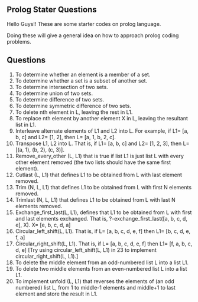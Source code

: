 ## Prolog Stater Questions

<p>
Hello Guys!! These are some starter codes on prolog language. 
</p>
<p>
Doing these will give a general idea on how to approach prolog coding problems.
</p>

## Questions

<ol>
<li>To determine whether an element is a member of a set.</li>
<li>To determine whether a set is a subset of another set.</li>
<li>To determine intersection of two sets.</li>
<li>To determine union of two sets.</li>
<li>To determine difference of two sets.</li>
<li>To determine symmetric difference of two sets.</li>
<li>To delete nth element in L, leaving the rest in L1.</li>
<li>To replace nth element by another element X in L, leaving the resultant list in L1.</li>
<li>Interleave alternate elements of L1 and L2 into L. For example, if L1= [a, b, c] and L2= [1, 2], then L= [a, 1, b, 2, c].</li>
<li>Transpose L1, L2 into L. That is, if L1= [a, b, c] and L2= [1, 2, 3], then L= [(a, 1), (b, 2), (c, 3)].</li>
<li>Remove_every_other (L, L1) that is true if list L1 is just list L with every other element removed (the two lists should have the same first element).</li>
<li>Cutlast (L, L1) that defines L1 to be obtained from L with last element removed.</li>
<li>Trim (N, L, L1) that defines L1 to be obtained from L with first N elements removed.</li>
<li>Trimlast (N, L, L1) that defines L1 to be obtained from L with last N elements removed.</li>
<li>Exchange_first_last(L, L1), defines that L1 to be obtained from L with first and last elements exchanged. That is, ?-exchange_first_last([a, b, c, d, e], X). X= [e, b, c, d, a]</li>
<li>Circular_left_shift(L, L1). That is, if L= [a, b, c, d, e, f] then L1= [b, c, d, e, f, a]</li>
<li>Circular_right_shift(L, L1). That is, if L= [a, b, c, d, e, f] then L1= [f, a, b, c, d, e] [Try using circular_left_shift(L, L1) in 23 to implement circular_right_shift(L, L1).]</li>
<li>To delete the middle element from an odd-numbered list L into a list L1.</li>
<li>To delete two middle elements from an even-numbered list L into a list L1.</li>
<li>To implement unfold (L, L1) that reverses the elements of (an odd numbered) list L, from 1 to middle-1 elements and middle+1 to last element and store the result in L1.</li>
</ol>
